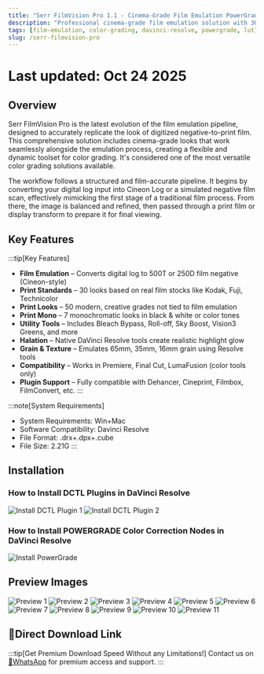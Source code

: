 ```yaml
---
title: "Serr FilmVision Pro 1.1 - Cinema-Grade Film Emulation PowerGrade"
description: "Professional cinema-grade film emulation solution with 30+ looks based on real film stocks like Kodak, Fuji, Technicolor and more."
tags: [film-emulation, color-grading, davinci-resolve, powergrade, lut]
slug: /serr-filmvision-pro
---
```


# Last updated: Oct 24 2025

## Overview

Serr FilmVision Pro is the latest evolution of the film emulation pipeline, designed to accurately replicate the look of digitized negative-to-print film. This comprehensive solution includes cinema-grade looks that work seamlessly alongside the emulation process, creating a flexible and dynamic toolset for color grading. It's considered one of the most versatile color grading solutions available.

The workflow follows a structured and film-accurate pipeline. It begins by converting your digital log input into Cineon Log or a simulated negative film scan, effectively mimicking the first stage of a traditional film process. From there, the image is balanced and refined, then passed through a print film or display transform to prepare it for final viewing.

## Key Features

:::tip[Key Features]
- **Film Emulation** – Converts digital log to 500T or 250D film negative (Cineon-style)
- **Print Standards** – 30 looks based on real film stocks like Kodak, Fuji, Technicolor
- **Print Looks** – 50 modern, creative grades not tied to film emulation
- **Print Mono** – 7 monochromatic looks in black & white or color tones
- **Utility Tools** – Includes Bleach Bypass, Roll-off, Sky Boost, Vision3 Greens, and more
- **Halation** – Native DaVinci Resolve tools create realistic highlight glow
- **Grain & Texture** – Emulates 65mm, 35mm, 16mm grain using Resolve tools
- **Compatibility** – Works in Premiere, Final Cut, LumaFusion (color tools only)
- **Plugin Support** – Fully compatible with Dehancer, Cineprint, Filmbox, FilmConvert, etc.
:::

:::note[System Requirements]
- System Requirements: Win+Mac
- Software Compatibility: Davinci Resolve
- File Format: .drx+.dpx+.cube
- File Size: 2.21G
:::

## Installation

### How to Install DCTL Plugins in DaVinci Resolve

![Install DCTL Plugin 1](https://www.vfx123.com/wp-content/uploads/2024/10/1728551324-7aefbc5418abb48.jpg)
![Install DCTL Plugin 2](https://www.vfx123.com/wp-content/uploads/2024/10/1728551350-2b8615ebc6a1939.jpg)

### How to Install POWERGRADE Color Correction Nodes in DaVinci Resolve

![Install PowerGrade](https://www.vfx123.com/wp-content/uploads/2023/06/1685755721-a48bdd634a1b536.jpg)

## Preview Images

![Preview 1](https://www.vfx123.com/wp-content/uploads/2025/07/1750993039-a4aaea38c1c5603.webp)
![Preview 2](https://www.vfx123.com/wp-content/uploads/2025/07/175099304-d3308fe6304d141.webp)
![Preview 3](https://www.vfx123.com/wp-content/uploads/2025/07/1750993049-c2757795737e2cd.webp)
![Preview 4](https://www.vfx123.com/wp-content/uploads/2025/07/1750993055-16aacdcaf2005a2.webp)
![Preview 5](https://www.vfx123.com/wp-content/uploads/2025/07/1750993059-0a7586a7617f603.webp)
![Preview 6](https://www.vfx123.com/wp-content/uploads/2025/07/1750993065-6ad19a97c5fb37a.webp)
![Preview 7](https://www.vfx123.com/wp-content/uploads/2025/07/1750993069-01e076dee4b14a4.webp)
![Preview 8](https://www.vfx123.com/wp-content/uploads/2025/07/1750995259-85a0cac31b2d986.jpg)
![Preview 9](https://www.vfx123.com/wp-content/uploads/2025/07/1750995266-95e375b184c9bd.jpg)
![Preview 10](https://www.vfx123.com/wp-content/uploads/2025/07/1750995273-aa430697a346dea.jpg)
![Preview 11](https://www.vfx123.com/wp-content/uploads/2025/07/1750995280-cc2b2a0010f5772.jpg)

## 🚀Direct Download Link

:::tip[Get Premium Download Speed Without any Limitations!]
Contact us on [💬WhatsApp](https://wa.me/+8613237610083) for premium access and support.
:::
